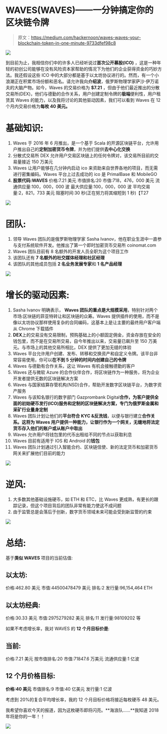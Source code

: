 # WAVES(WAVES)——一分钟搞定你的区块链令牌

> 原文：<https://medium.com/hackernoon/waves-waves-your-blockchain-token-in-one-minute-9733dfef98c8>

![](img/81989e878815a0c4f24749529a7525a2.png)

到目前为止，我相信你们中的许多人已经听说过**首次公开募股(ICO)** ，这是一种年轻的初创公司能够在没有风险资本家帮助的情况下为他们的企业获得资金的巧妙方法。我还假设这些 ICO 中的大部分都是基于以太坊协议进行的。然而，有一个小浪潮正在积累市场份额和恶名。请允许我向**介绍波**，俄罗斯物理学家萨沙·伊万诺夫的大脑产物。如今，Waves 的交易价格为 **$7.21** ，但由于他们最近推出的分散交易所(DEX)，他们与德勤的合作关系，用户创建定制令牌的**极端**便利性，用户租赁其 Waves 的能力，以及我将讨论的其他驱动因素，我们可以看到 Waves 在 12 个月内交易价格为**每枚 40 美元。**

# 基础知识:

1.  Waves 于 2016 年 6 月推出，是一个基于 Scala 的开源区块链平台，允许用户推出自己的**定制加密货币令牌**，并为他们提供**去中心化交换**
2.  分散式交易所 DEX 允许用户交易区块链上的任何令牌对，该交易所目前的交易量接近 150 万美元
3.  Waves 让用户能够在几分钟内启动 ico 来资助来自世界各地的项目，而无需进行密集编码。Waves 平台上过去成功的 ico 是 PrimalBase 和 MobileGO
4.  **股票代码:WAVES**
    价格:7.21 美元
    市值排名:20
    市值:718，476，000 美元
    流通供应量:100，000，000 波
    最大供应量:100，000，000 波
    平均交易量:2，821，733 美元
    阻塞时间:30 秒(正在努力将其缩短到 1 秒)【T27

![](img/7e7415b94566422387125f94e21041ae.png)

# 团队:

1.  领导 Waves 团队的是俄罗斯物理学家 Sasha Ivanov，他在职业生涯中一直参与支付系统软件开发。他推出了第一个即时加密货币交易所 coinomat.com
2.  Waves 团队目前有 8 名额外的开发人员全职为这个项目工作
3.  该团队还有 **7 名额外的社交媒体经理和社区经理**
4.  该团队的其他成员包括 **2 名业务发展专家**和 **1 名产品经理**

![](img/0bcf9471e8f360b78fb64fa152310f6b.png)

# **增长的驱动因素:**

1.  Sasha Ivanov 明确表示， **Waves 团队的重点是大规模采用**，特别针对两个市场:区块链的菲亚特转让和区块链的众筹。Waves 提供插件的使用，而不是像以太坊协议那样使用复杂的合同编码，这基本上是让主要的最终用户客户端从 Chrome 下载插件
2.  **DEX**上的交易没有交易限制，预购基础上的小额固定佣金，资金存放在安全的钱包里，而不是在交易所交易，自今年推出以来，交易量已飙升至 150 万美元。与市场上的其他交易所相比，DEX 提供了更加无缝的体验
3.  Waves 平台允许用户创建、发布、转移和交换资产和自定义令牌。该平台非常容易使用，你可以**在不到 5 分钟的时间内创建自己的令牌**
4.  Waves 与德勤有合作关系，这让 Waves 有机会接触德勤的客户
5.  Waves 还与微软 Azure 的合作伙伴合作，将区块链作为一种服务，将为企业开发者提供无数的区块链解决方案
6.  Waves 与国家结算存管机构(NSD)合作，帮助开发数字区块链平台，为数字资产服务
7.  Waves 与该知名银行的数字部门 Gazprombank Digital**合作，为客户提供全面的初始硬币发行(ICO)服务和定制的区块链解决方案，专门为俄罗斯金属和采矿行业量身定制**
8.  Waves 团队计划让他们的**平台符合 KYC &反洗钱**，以便与银行建立**合作关系。这将为 Waves 用户提供一种能力，让银行作为一个网关，无缝地将法定货币存入他们的账户或从账户中取出**
9.  Waves 允许用户将钱包里的代币出租给不同的节点以获取利息
10.  Waves 目前有适用于 IOS 和 Android 的**钱包**
11.  Waves 团队计划通过引入智能合约、区块链信使、新的法定货币和加密货币网关来扩展他们目前的能力

![](img/965907090e6c508a6f3fc4c672c893a9.png)

# 逆风:

1.  大多数其他基础设施硬币，如 ETH 和 ETC，比 Waves 更成熟，有更长的跟踪记录，但这个项目背后的团队非常有能力使这不成问题
2.  由于监管总是会落后于创新，数字货币领域未来可能会受到新监管的约束

![](img/6e975ea4394b48e43dc116a59d482401.png)

# 总结:

基于**类似 WAVES** 项目的当前估值:

## 以太坊:

价格:462.80 美元
市值:44500478479 美元
排名:2
发行量:96,154,464 ETH

## 以太坊经典:

价格:30.33 美元
市值:2975279282 美元
排名:11
发行量:98109202 等

如果不考虑增长率，我对 WAVES 的 **12 个月目标价是**:

## 当前:

价格:7.21 美元
按市值排名:20
市值:71847.6 万美元
流通供应量:1 亿波

## 12 个月价格目标:

**价格:40 美元**
市值排名:9
市值:40 亿美元
发行量:1 亿波

考虑到 20%的复合平均增长率，我的 12 个月目标价格将接近每枚硬币 48 美元。

我希望你喜欢今天的报道，因为这枚硬币即将闪亮。**海浪队……**我知道 2018 年将是你的一年！！

![](img/eac3bbb805827537de805cfc03d2a0b4.png)